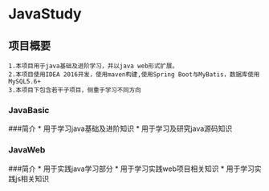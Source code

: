 # JavaStudy

## 项目概要
    1.本项目用于java基础及进阶学习，并以java web形式扩展。
    2.本项目使用IDEA 2016开发，使用maven构建,使用Spring Boot与MyBatis，数据库使用MySQL5.6+
    3.本项目下包含若干子项目，侧重于学习不同方向
 
 ### JavaBasic
 
 ###简介
    * 用于学习java基础及进阶知识
    * 用于学习及研究java源码知识
 ### JavaWeb
 
 ###简介
    * 用于实践java学习部分
    * 用于学习实践web项目相关知识
    * 用于学习实践js相关知识
